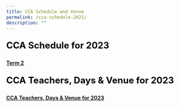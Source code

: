 ```yaml
---
title: CCA Schedule and Venue
permalink: /cca-schedule-2021/
description: ""
---
```

<p style="font-size: 24px; color: black; font-weight: bold;">CCA Schedule for 2023</p>

**[Term 2](/files/CCA%20status%20poster%202023%20Term%202%20A3.pdf)**

<p style="font-size: 24px; color: black; font-weight: bold;">CCA Teachers, Days &amp; Venue for 2023</p>

**[CCA Teachers, Days &amp; Venue for 2023](/files/CCA-Teachers-2023-for-school-website.pdf)**